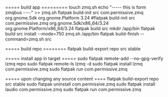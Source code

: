 ===== build app =========
touch zmq.sh
echo "----- this is form zmqbus ----" >> zmq.sh
flatpak build-init src com.permissive.zmq org.gnome.Sdk org.gnome.Platform 3.24
#flatpak build-init src com.permissive.zmq org.gnome.Sdk/x86_64/3.24 org.gnome.Platform/x86_64/3.24
flatpak build src mkdir /app/bin
flatpak build src install --mode=750 zmq.sh /app/bin
flatpak build-finish --command=zmq.sh src

===== build repo ========
flatpak build-export repo src stable

===== install app in target =====
sudo flatpak remote-add --no-gpg-verify lzmq repo
sudo flatpak remote-ls lzmq -d
sudo flatpak install lzmq com.permissive.zmq
sudo flatpak run com.permissive.zmq

===== upon changing any source content ====
flatpak build-export repo src stable
sudo flatpak uninstall com.permissive.zmq
sudo flatpak install laudio com.permissive.zmq
sudo flatpak run com.permissive.zmq
